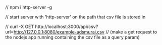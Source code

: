 // npm i http-server -g

// start server with 'http-server' on the path that csv file is stored in

// curl -X GET http://localhost:3000/api/csv?url=http://127.0.0.1:8080/example-adsmurai.csv
// (make a get request to the nodejs app running containing the csv file as a query param)
